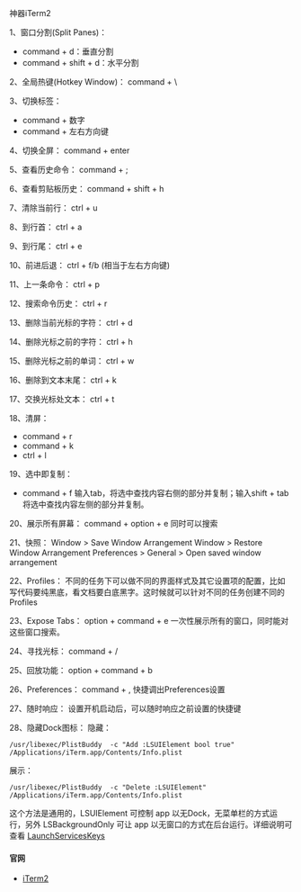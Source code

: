 神器iTerm2

1、窗口分割(Split Panes)：
* command + d：垂直分割
* command + shift + d：水平分割

2、全局热键(Hotkey Window)：
command + \

3、切换标签：
* command + 数字 
* command + 左右方向键

4、切换全屏：
command + enter

5、查看历史命令：
command + ;

6、查看剪贴板历史：
command + shift + h

7、清除当前行：
ctrl + u

8、到行首：
ctrl + a

9、到行尾：
ctrl + e

10、前进后退：
ctrl + f/b (相当于左右方向键)

11、上一条命令：
ctrl + p

12、搜索命令历史：
ctrl + r

13、删除当前光标的字符：
ctrl + d

14、删除光标之前的字符：
ctrl + h

15、删除光标之前的单词：
ctrl + w

16、删除到文本末尾：
ctrl + k

17、交换光标处文本：
ctrl + t

18、清屏：
* command + r
* command + k
* ctrl + l

19、选中即复制：
* command + f
输入tab，将选中查找内容右侧的部分并复制；输入shift + tab将选中查找内容左侧的部分并复制。

20、展示所有屏幕：
command + option + e
同时可以搜索

21、快照：
Window > Save Window Arrangement
Window > Restore Window Arrangement
Preferences > General > Open saved window arrangement

22、Profiles：
不同的任务下可以做不同的界面样式及其它设置项的配置，比如写代码要纯黑底，看文档要白底黑字。这时候就可以针对不同的任务创建不同的Profiles

23、Expose Tabs：
option + command + e
一次性展示所有的窗口，同时能对这些窗口搜索。

24、寻找光标：
command + /

25、回放功能：
option + command + b

26、Preferences：
command + ,
快捷调出Preferences设置

27、随时响应：
设置开机启动后，可以随时响应之前设置的快捷键

28、隐藏Dock图标：
隐藏：

```
/usr/libexec/PlistBuddy  -c "Add :LSUIElement bool true" /Applications/iTerm.app/Contents/Info.plist
```

展示：

```
/usr/libexec/PlistBuddy  -c "Delete :LSUIElement" /Applications/iTerm.app/Contents/Info.plist
```

这个方法是通用的，LSUIElement 可控制 app 以无Dock，无菜单栏的方式运行，另外 LSBackgroundOnly 可让 app 以无窗口的方式在后台运行。详细说明可查看 [LaunchServicesKeys](https://developer.apple.com/library/ios/documentation/General/Reference/InfoPlistKeyReference/Articles/LaunchServicesKeys.html)


#### 官网

* [iTerm2](https://www.iterm2.com/features.html)



